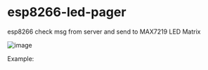 # esp8266-led-pager
esp8266 check msg from server and send to MAX7219 LED Matrix

![image](https://github.com/sw3nlab/esp8266-led-pager/esp32/blob/master/esp32.png)

Example:
